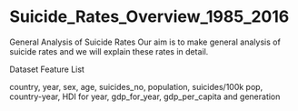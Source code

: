 # Suicide_Rates_Overview_1985_2016

General Analysis of Suicide Rates
Our aim is to make general analysis of suicide rates and we will explain these rates in detail.

Dataset Feature List

country,
year,
sex,
age,
suicides_no,
population,
suicides/100k pop,
country-year,
HDI for year,
gdp_for_year,
gdp_per_capita and
generation
